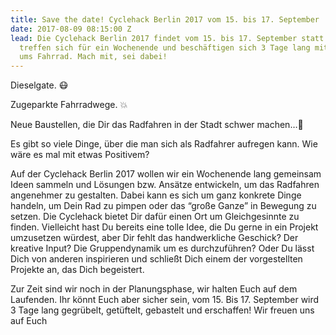 ```yaml
---
title: Save the date! Cyclehack Berlin 2017 vom 15. bis 17. September
date: 2017-08-09 08:15:00 Z
lead: Die Cyclehack Berlin 2017 findet vom 15. bis 17. September statt. Fahrradbegeisterte
  treffen sich für ein Wochenende und beschäftigen sich 3 Tage lang mit allem rund
  ums Fahrrad. Mach mit, sei dabei!
---
```


Dieselgate. 😷 

Zugeparkte Fahrradwege. 💥

Neue Baustellen, die Dir das Radfahren in der Stadt schwer machen…🚧

Es gibt so viele Dinge, über die man sich als Radfahrer aufregen kann. Wie wäre es mal mit etwas Positivem?

Auf der Cyclehack Berlin 2017 wollen wir ein Wochenende lang gemeinsam Ideen sammeln und Lösungen bzw. Ansätze entwickeln, um das Radfahren angenehmer zu gestalten. Dabei kann es sich um ganz konkrete Dinge handeln, um Dein Rad zu pimpen oder das “große Ganze” in Bewegung zu setzen. Die Cyclehack bietet Dir dafür einen Ort um Gleichgesinnte zu finden. Vielleicht hast Du bereits eine tolle Idee, die Du gerne in ein Projekt umzusetzen würdest, aber Dir fehlt das handwerkliche Geschick? Der kreative Input? Die Gruppendynamik um es durchzuführen?
Oder Du lässt Dich von anderen inspirieren und schließt Dich einem der vorgestellten Projekte an, das Dich begeistert.

Zur Zeit sind wir noch in der Planungsphase, wir halten Euch auf dem Laufenden.
Ihr könnt Euch aber sicher sein, vom 15. Bis 17. September wird 3 Tage lang gegrübelt, getüftelt, gebastelt und erschaffen! 
Wir freuen uns auf Euch 
